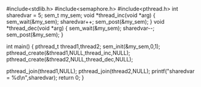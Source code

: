 #include<stdlib.h>
#include<semaphore.h>
#include<pthread.h>
int sharedvar = 5;
sem_t my_sem;
void *thread_inc(void *arg)
{
sem_wait(&my_sem);
sharedvar++;
sem_post(&my_sem);
}
void *thread_dec(void *arg)
{
sem_wait(&my_sem);
sharedvar--;
sem_post(&my_sem);
}

int main()
{
pthread_t thread1,thread2;
sem_init(&my_sem,0,1);   
pthread_create(&thread1,NULL,thread_inc,NULL);
pthread_create(&thread2,NULL,thread_dec,NULL);

pthread_join(thread1,NULL);
pthread_join(thread2,NULL);
printf("sharedvar = %d\n",sharedvar);
return 0;
}
